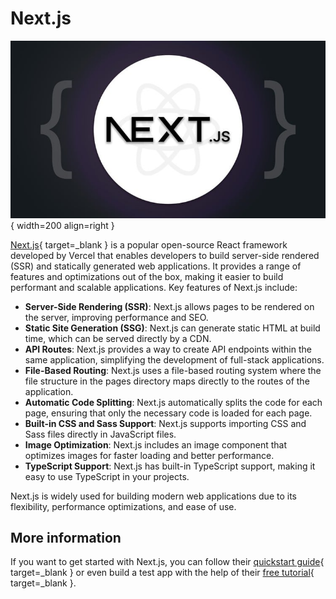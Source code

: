 # Next.js

![](../../../assets/rails/react/nextjs.jpg){ width=200 align=right }

[Next.js](https://nextjs.org/docs){ target=_blank } is a popular open-source React framework developed by Vercel that enables developers to build server-side rendered (SSR) and statically generated web applications. It provides a range of features and optimizations out of the box, making it easier to build performant and scalable applications. Key features of Next.js include:

* __Server-Side Rendering (SSR)__: Next.js allows pages to be rendered on the server, improving performance and SEO.
* __Static Site Generation (SSG)__: Next.js can generate static HTML at build time, which can be served directly by a CDN.
* __API Routes__: Next.js provides a way to create API endpoints within the same application, simplifying the development of full-stack applications.
* __File-Based Routing__: Next.js uses a file-based routing system where the file structure in the pages directory maps directly to the routes of the application.
* __Automatic Code Splitting__: Next.js automatically splits the code for each page, ensuring that only the necessary code is loaded for each page.
* __Built-in CSS and Sass Support__: Next.js supports importing CSS and Sass files directly in JavaScript files.
* __Image Optimization__: Next.js includes an image component that optimizes images for faster loading and better performance.
* __TypeScript Support__: Next.js has built-in TypeScript support, making it easy to use TypeScript in your projects.

Next.js is widely used for building modern web applications due to its flexibility, performance optimizations, and ease of use.

## More information

If you want to get started with Next.js, you can follow their [quickstart guide](https://nextjs.org/docs/app/getting-started){ target=_blank } or even build a test app with the help of their [free tutorial](https://nextjs.org/learn){ target=_blank }.
